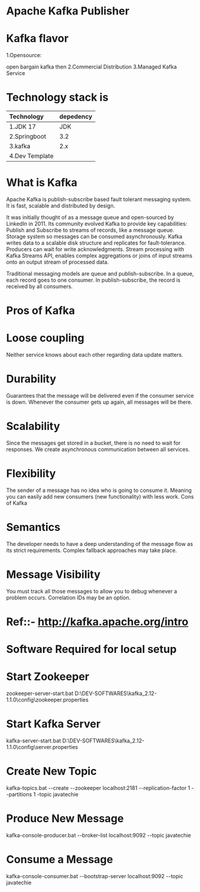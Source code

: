 # Apache Kafka Publisher

# Kafka flavor   
1.Opensource:

open bargain kafka then 
2.Commercial Distribution
3.Managed Kafka Service

# Technology stack is
| Technology     | depedency |
|:---------------|-----------|
| 1.JDK 17       | JDK       |
| 2.Springboot   | 3.2       |
| 3.kafka        | 2.x       |
| 4.Dev Template |           |

# What is Kafka
Apache Kafka is publish-subscribe based fault tolerant messaging system. It is fast, scalable and distributed by design.

It was initially thought of as a message queue and open-sourced by LinkedIn in 2011. Its community evolved Kafka to provide key capabilities:
Publish and Subscribe to streams of records, like a message queue.
Storage system so messages can be consumed asynchronously. Kafka writes data to a scalable disk structure and replicates for fault-tolerance. Producers can wait for write acknowledgments.
Stream processing with Kafka Streams API, enables complex aggregations or joins of input streams onto an output stream of processed data.

Traditional messaging models are queue and publish-subscribe. In a queue, each record goes to one consumer. In publish-subscribe, the record is received by all consumers.

# Pros of Kafka

# Loose coupling 
Neither service knows about each other regarding data update matters.
# Durability 
Guarantees that the message will be delivered even if the consumer service is down. Whenever the consumer gets up again, all messages will be there.
# Scalability  
Since the messages get stored in a bucket, there is no need to wait for responses. We create asynchronous communication between all services.
# Flexibility 
The sender of a message has no idea who is going to consume it. Meaning you can easily add new consumers (new functionality) with less work.
Cons of Kafka
# Semantics 
The developer needs to have a deep understanding of the message flow as its strict requirements. Complex fallback approaches may take place.
# Message Visibility 
 You must track all those messages to allow you to debug whenever a problem occurs. Correlation IDs may be an option.

# Ref::- http://kafka.apache.org/intro

# Software Required for local setup

# Start Zookeeper 
zookeeper-server-start.bat D:\DEV-SOFTWARES\kafka_2.12-1.1.0\config\zookeeper.properties

# Start Kafka Server
kafka-server-start.bat D:\DEV-SOFTWARES\kafka_2.12-1.1.0\config\server.properties

# Create New Topic
kafka-topics.bat --create --zookeeper localhost:2181 --replication-factor 1 --partitions 1 -topic javatechie

# Produce New Message
kafka-console-producer.bat --broker-list localhost:9092 --topic javatechie

# Consume a Message
kafka-console-consumer.bat --bootstrap-server localhost:9092 --topic javatechie
